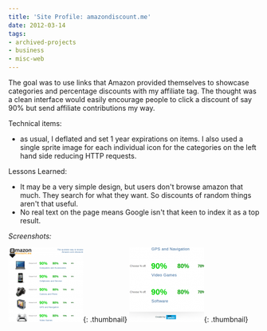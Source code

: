 ```yaml
---
title: 'Site Profile: amazondiscount.me'
date: 2012-03-14
tags:
- archived-projects
- business
- misc-web
---
```

The goal was to use links that Amazon provided themselves to showcase categories and percentage discounts with my affiliate tag.  The thought was a clean interface would easily encourage people to click a discount of say 90% but send affiliate contributions my way.

<!--more-->

Technical items:

- as usual, I deflated and set 1 year expirations on items.  I also used a single sprite image for each individual icon for the categories on the left hand side reducing HTTP requests.

Lessons Learned:

- It may be a very simple design, but users don't browse amazon that much.  They search for what they want.  So discounts of random things aren't that useful.
- No real text on the page means Google isn't that keen to index it as a top result.

_Screenshots:_

[![](/uploads/2012/Screenshot-at-2012-03-14-165821-150x150.png)](/uploads/2012/Screenshot-at-2012-03-14-165821.png){: .thumbnail}
[![](/uploads/2012/Screenshot-at-2012-03-14-165827-150x150.png)](/uploads/2012/Screenshot-at-2012-03-14-165827.png){: .thumbnail}
